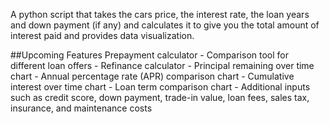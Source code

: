 A  python script that takes the cars price, the interest rate, the loan years and down payment (if any) and calculates it to give you the total amount of interest paid and provides data visualization.

##Upcoming Features
Prepayment calculator
    - Comparison tool for different loan offers
    - Refinance calculator
    - Principal remaining over time chart
    - Annual percentage rate (APR) comparison chart
    - Cumulative interest over time chart
    - Loan term comparison chart
    - Additional inputs such as credit score, down payment, trade-in value, loan fees, sales tax, insurance, and maintenance costs
